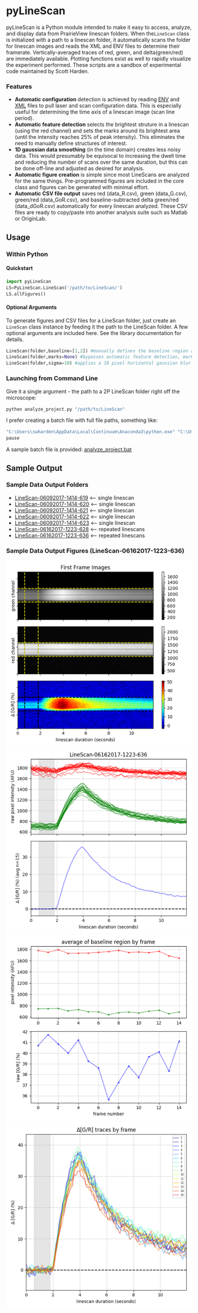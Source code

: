 # pyLineScan
pyLineScan is a Python module intended to make it easy to access, analyze, and display data from PrairieView linescan folders. When the`LineScan` class is initialized with a path to a linescan folder, it automatically scans the folder for linescan images and reads the XML and ENV files to determine their framerate. Vertically-averaged traces of red, green, and delta(green/red) are immediately available. Plotting functions exist as well to rapidly visualize the experiment performed. These scripts are a sandbox of experimental code maintained by Scott Harden.

### Features
* **Automatic configuration** detection is achieved by reading [ENV](../data/linescan/realistic/LineScan-06162017-1223-628/LineScan-06162017-1223-628.env) and [XML](../data/linescan/realistic/LineScan-06162017-1223-628/LineScan-06162017-1223-628.xml) files to pull laser and scan configuration data. This is especially useful for determining the time axis of a linescan image (scan line period).
* **Automatic feature detection** selects the brightest struture in a linescan (using the red channel) and sets the marks around its brightest area (until the intensity reaches 25% of peak intensity). This eliminates the need to manually define structures of interest.
* **1D gaussian data smoothing** (in the time domain) creates less noisy data. This would presumably be equivocal to increasing the dwell time and reducing the number of scans over the same duration, but this can be done off-line and adjusted as desired for analysis.
* **Automatic figure creation** is simple since most LineScans are analyzed for the same things. Pre-programmed figures are included in the core class and figures can be generated with minimal effort.
* **Automatic CSV file output** saves red (data_R.csv), green (data_G.csv), green/red (data_GoR.csv), and baseline-subtracted delta green/red (data_dGoR.csv) automatically for every linescan analyzed. These CSV files are ready to copy/paste into another analysis suite such as Matlab or OriginLab.

## Usage

### Within Python

#### Quickstart
```Python
import pyLineScan
LS=PyLineScan.LineScan('/path/to/LineScan/')
LS.allFigures()
```
#### Optional Arguments
To generate figures and CSV files for a LineScan folder, just create an `LineScan` class instance by feeding it the path to the LineScan folder. A few optional arguments are included here. See the library documentation for details.
```python
LineScan(folder,baseline=[1,2]) #manually defines the baseline region as between 1 and 2 seconds
LineScan(folder,marks=None) #bypasses automatic feature detection, markers to pixels 10 and 20
LineScan(folder,sigma=10) #applies a 10 pixel horizontal gaussian blur to the image to smooth its data
```

### Launching from Command Line

Give it a single argument - the path to a 2P LineScan folder right off the microscope:
```bash
python analyze_project.py "/path/to/LineScan"
```

I prefer creating a batch file with full file paths, something like:
```bash
"C:\Users\swharden\AppData\Local\Continuum\Anaconda3\python.exe" "C:\Users\shengwanhui\Documents\GitHub\ROI-Analysis-Pipeline\pyLS\analyze_project.py" "X:\Data\SD\PVN mannital\07-09-2018 lactating rat PVN\07-16-2018 MCN MT 2P\18723030"
pause
```

A sample batch file is provided: [analyze_project.bat](analyze_project.bat)

## Sample Output

### Sample Data Output Folders 
* [LineScan-06092017-1414-619](../data/linescan/realistic/LineScan-06092017-1414-619/analysis) <-- single linescan
* [LineScan-06092017-1414-620](../data/linescan/realistic/LineScan-06092017-1414-620/analysis) <-- single linescan
* [LineScan-06092017-1414-621](../data/linescan/realistic/LineScan-06092017-1414-621/analysis) <-- single linescan
* [LineScan-06092017-1414-622](../data/linescan/realistic/LineScan-06092017-1414-622/analysis) <-- single linescan
* [LineScan-06092017-1414-623](../data/linescan/realistic/LineScan-06092017-1414-623/analysis) <-- single linescan
* [LineScan-06162017-1223-628](../data/linescan/realistic/LineScan-06162017-1223-628/analysis) <-- repeated linescans
* [LineScan-06162017-1223-636](../data/linescan/realistic/LineScan-06162017-1223-628/analysis) <-- repeated linescans

### Sample Data Output Figures (LineScan-06162017-1223-636)
![](/data/linescan/realistic/LineScan-06162017-1223-636/analysis/fig_01_img.png)
![](/data/linescan/realistic/LineScan-06162017-1223-636/analysis/fig_02_avg.png)
![](/data/linescan/realistic/LineScan-06162017-1223-636/analysis/fig_03_drift1.png)
![](/data/linescan/realistic/LineScan-06162017-1223-636/analysis/fig_04_drift2.png)
